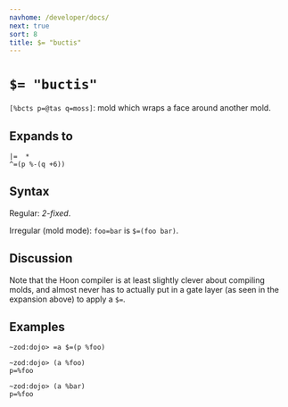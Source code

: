 ```yaml
---
navhome: /developer/docs/
next: true
sort: 8
title: $= "buctis"
---
```


# `$= "buctis"`

`[%bcts p=@tas q=moss]`: mold which wraps a face around another mold.

## Expands to

```
|=  *
^=(p %-(q +6))
```

## Syntax

Regular: *2-fixed*.

Irregular (mold mode): `foo=bar` is `$=(foo bar)`.

## Discussion

Note that the Hoon compiler is at least slightly clever about
compiling molds, and almost never has to actually put in a gate
layer (as seen in the expansion above) to apply a `$=`.

## Examples

```
~zod:dojo> =a $=(p %foo)

~zod:dojo> (a %foo)
p=%foo

~zod:dojo> (a %bar)
p=%foo
```
